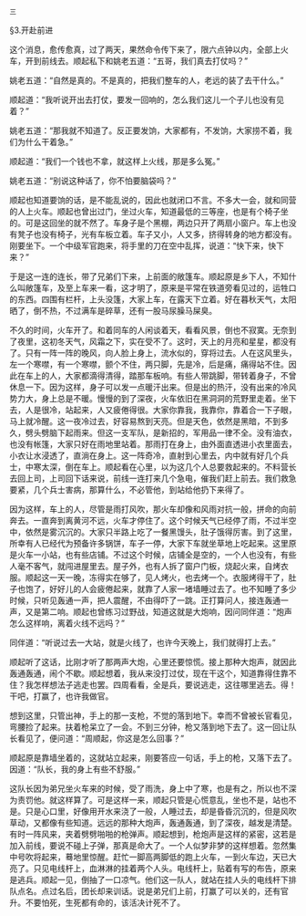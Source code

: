     三 

   §3.开赴前进

   这个消息，愈传愈真，过了两天，果然命令传下来了，限六点钟以内，全部上火车，开到前线去。顺起私下和姚老五道：“五哥，我们真去打仗吗？”

   姚老五道：“自然是真的。不是真的，把我们整车的人，老远的装了去干什么。”

   顺起道：“我听说开出去打仗，要发一回响的，怎么我们这儿一个子儿也没有见着？”

   姚老五道：“那我就不知道了。反正要发饷，大家都有，不发饷，大家捞不着，我们为什么干着急。”

   顺起道：“我们一个钱也不拿，就这样上火线，那是多么冤。”

   姚老五道：“别说这种话了，你不怕要脑袋吗？”

   顺起也知道要饷的话，是不能乱说的，因此也就闭口不言。不多大一会，就和同营的人上火车。顺起也曾出过门，坐过火车，知道最低的三等座，也是有个椅子坐的。可是这回坐的就不然了。车身子是个黑棚，两边只开了两扇小窗户。车上也没有凳子也没有椅子，光有车板立着。车子又小，人又多，挤得转身的地方都没有。刚要坐下。一个中级军官跑来，将手里的刀在空中乱挥，说道：“快下来，快下来？”

   于是这一连的连长，带了兄弟们下来，上前面的敞篷车。顺起原是乡下人，不知什么叫敞篷车，及至上车来一看，这才明了，原来是平常在铁道旁看见过的，运牲口的东西。四围有栏杆，上头没篷，大家上车，在露天下立着。好在暮秋天气，太阳晒了，倒不热，不过满车是碎草，还有一股马尿臊马屎臭。

   不久的时间，火车开了。和着同车的人闲谈着天，看看风景，倒也不寂寞。无奈到了夜里，这初冬天气，风霜之下，实在受不了。这时，天上的月亮和星星，都没有了。只有一阵一阵的晚风，向人脸上身上，流水似的，穿将过去。人在这风里头，左一个寒噤，有一个寒噤，颤个不住，两只脚，先是冷，后是痛，痛得站不住。因此在车上的人，大家都滴得清得，踏那车板响。有些人带跳脚，带转着身子，不曾休息一下。因为这样，身子可以发一点暖汗出来。但是出的热汗，没有出来的冷风势力大，身上总是不暖。慢慢的到了深夜，火车依旧在黑洞洞的荒野里走着。坐下去，人是很冷，站起来，人又疲倦得很。大家你靠我，我靠你，靠着合一下子眼，马上就冷醒。这一夜冷过去，好容易熬到天亮。但是天色，依然是黑暗，不到多久，劈头劈脑下起雨来。但这一支军队，是新招的，军用品一律不全。没有油衣，也没有帐篷，大家只好在雨地里站着。那雨打在身上，由外面直透进小衣里面去，小衣让水浸透了，直淌在身上。这一阵奇冷，直射到心里去，内中就有好几个兵士，中寒太深，倒在车上。顺起看在心里，以为这几个人总要救起来的。不料营长去回上司，上司回下话来说，前线一连打来几个急电，催我们赶上前去。我们救急要紧，几个兵士害病，那算什么，不必管他，到站给他扔下来得了。

   因为这样，车上的人，尽管是雨打风吹，那火车却像和风雨对抗一般，拼命的向前奔去。一直奔到离黄河不远，火车才停住了。这个时候天气已经停了雨，不过半空中，依然是雾沉沉的。大家只半路上吃了一餐黑馒头，肚子饿得厉害。到了这里，所幸有人已经代为预备许多锅饼，车子一停，大家下车就坐草地上吃起来。这里原是火车一小站，也有些店铺。不过这个时候，店铺全是空的，一个人也没有，有些人毫不客气，就闯进屋里去。屋子外，也有人拆了窗户门板，烧起火来，自烤衣服。顺起这一天一晚，冻得实在够了，见人烤火，也去烤一个。衣服烤得干了，肚子也饱了，好好儿的人会疲倦起来，就靠了人家一堵墙睡过去了。也不知睡了多少时候，只听见轰通一声，把人震醒，不由得吓了一跳。正打算问人，接连轰通一声，又是第二响。顺起也曾练习过野战，知道这就是大炮响，因问同伴道：“炮声怎么这样响，离着火线不远吗？”

   同伴道：“听说过去一大站，就是火线了，也许今天晚上，我们就得打上去。”

   顺起听了这话，比刚才听了那两声大炮，心里还要惊慌。接上那种大炮声，就因此轰通轰通，闹个不歇。顺起想着，我从来没打过仗，现在干这个，知道靠得住靠不住？我怎样想法子逃走也罢。四周看看，全是兵，要说逃走，这往哪里逃去。得！干吧，打赢了，也许我做官。

   想到这里，只管出神，手上的那一支枪，不觉的落到地下。幸而不曾被长官看见，弯腰捡了起来。扶着枪呆立了一会。不到三分钟，枪又落到地下去了。这一回让队长看见了，便问道：“周顺起，你这是怎么回事？”

   顺起原是靠墙坐着的，这就站立起来，刚要答应一句话，手上的枪，又落下去了。因道：“队长，我的身上有些不舒服。”

   这队长因为弟兄坐火车来的时候，受了雨洗，身上中了寒，也是有之，所以也不深为责罚他。就这样算了。可是这样一来，顺起只管是心慌意乱，坐也不是，站也不是。只是心口里，好像用开水来浇了一般，人睡过去，却是昏昏沉沉的，但是风吹草动，又都像有些知道。远远的那种大炮声，轰通轰通，到了深夜，越发是清楚。有时一阵风来，夹着劈劈啪啪的枪弹声。顺起想到，枪炮声是这样的紧密，这若是加入前线，要说不碰上子弹，那真是命大了。一个人似梦非梦的这样想着。忽然集中号吹将起来，蓦地里惊醒。赶忙一脚高两脚低的跑上火车，一到火车边，天已大亮了。只见电线杆上，血淋淋的挂着两个人头。电线杆上，贴着有写的布告，原来是逃兵。顺起一见，倒抽了一口凉气。他们这一队人，就站在挂人头的电线杆下排队点名。点过名后，团长却来训话。说是弟兄们上前，打赢了可以关的，还有官升。不要怕死，生死都有命的，该活决计死不了。


